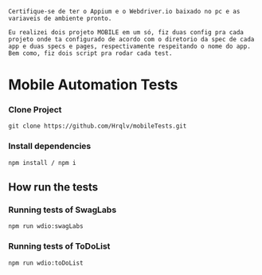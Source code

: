 ```
Certifique-se de ter o Appium e o Webdriver.io baixado no pc e as variaveis de ambiente pronto. 
```

```
Eu realizei dois projeto MOBILE em um só, fiz duas config pra cada projeto onde ta configurado de acordo com o diretorio da spec de cada app e duas specs e pages, respectivamente respeitando o nome do app. Bem como, fiz dois script pra rodar cada test.
```

# Mobile Automation Tests

### Clone Project 

```
git clone https://github.com/Hrqlv/mobileTests.git
```
### Install dependencies

```
npm install / npm i
```

## How run the tests

### Running tests of SwagLabs
```
npm run wdio:swagLabs
```
### Running tests of ToDoList
```
npm run wdio:toDoList
```